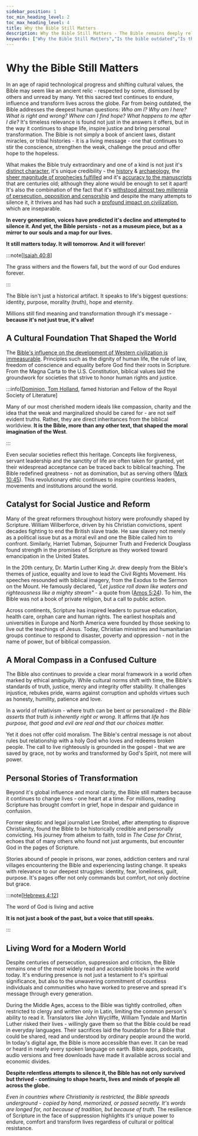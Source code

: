```yaml
---
sidebar_position: 1
toc_min_heading_level: 2
toc_max_heading_level: 4
title: Why the Bible Still Matters
description: Why the Bible Still Matters - The Bible remains deeply relevant today, offering timeless wisdom, moral clarity and hope in a world of uncertainty. It's message continues to transform lives, guide decisions and provide purpose across cultures and generations. The Bible addresses the deepest human questions like Who am I? Why am I here? What is right and wrong? Where can I find hope? What happens to me after I die?
keywords: ["Why the Bible Still Matters","Is the bible outdated","Is the bible relevant","Is the bible an old book","experience God now","Bible relevance today","modern Bible impact","timeless truth","Scripture and daily life","biblical guidance","faith in modern times","moral clarity","personal transformation","spiritual truth","Bible and culture today"]
---
```


# Why the Bible Still Matters

In an age of rapid technological progress and shifting cultural values, the Bible may seem like an ancient relic - respected by some,
dismissed by others and unread by many. Yet this sacred text continues to endure, influence and transform lives across the globe.
Far from being outdated, the Bible addresses the deepest human questions: *Who am I? Why am I here? What is right and wrong? Where can
I find hope? What happens to me after I die?* It's timeless relevance is found not just in the answers it offers, but in the way it continues to shape life,
inspire justice and bring personal transformation. The Bible is not simply a book of ancient laws, distant miracles, or tribal histories -
it is a living message - one that continues to stir the conscience, strengthen the weak, challenge the proud and offer hope to the hopeless.

What makes the Bible truly extraordinary and one of a kind is not just it's [distinct character](./origins/distinctive-character.md),
it's unique credibility - the [history](./credibility/historical-accuracy.md) & [archaeology](./credibility/acheological-support.mdx),
the [sheer magnitude of prophecies fulfilled](./credibility/prophecies-fulfilled.md) and it's
[accuracy to the manuscripts](./credibility/manuscript-evidence.mdx) that are centuries old; 
although they alone would be enough to set it apart! It's also the combination of 
the fact that it's [withstood almost two millennia of persecution, opposition and censorship](./origins/survival-and-resiliency.md)
and despite the many attempts to silence it, it thrives and has had such a [profound impact on civilization](./origins/impact-on-civilization.md),
which are inseparable.

**In every generation, voices have predicted it's decline and attempted to silence it. And yet, the Bible persists - not as a museum piece,
but as a mirror to our souls and a map for our lives.**

**It still matters today. It will tomorrow. And it will forever**!

:::note[[Isaiah 40:8](https://www.biblegateway.com/passage/?search=Isaiah%2040%3A8&version=NKJV)]

The grass withers and the flowers fall, but the word of our God endures forever.

:::

The Bible isn't just a historical artifact. It speaks to life's biggest questions: identity, purpose, morality (truth), hope and eternity.

Millions still find meaning and transformation through it's message - **because it's not just true, it's alive!**

## A Cultural Foundation That Shaped the World
The [Bible's influence on the development of Western civilization is immeasurable](./origins/impact-on-civilization.md). Principles such as the dignity
of human life, the rule of law, freedom of conscience and equality before God find their roots in Scripture. From the Magna Carta to
the U.S. Constitution, biblical values laid the groundwork for societies that strive to honor human rights and justice.

:::info[[Dominion, Tom Holland](https://www.amazon.com/Dominion-Christian-Revolution-Remade-World/dp/0465093507), famed historian and Fellow of the Royal Society of Literature]

Many of our most cherished modern ideals like compassion, charity and the idea that the weak and marginalized should be cared for -
are not self evident truths. Rather, they are direct inheritances from the biblical worldview. **It is the Bible,
more than any other text, that shaped the moral imagination of the West**.

:::

Even secular societies reflect this heritage. Concepts like forgiveness, servant leadership and the sanctity of life are often
taken for granted, yet their widespread acceptance can be traced back to biblical teaching. The Bible redefined greatness - not
as domination, but as serving others ([Mark 10:45](https://www.biblegateway.com/passage/?search=Mark%2010%3A45&version=NKJV)).
This revolutionary ethic continues to inspire countless leaders, movements and institutions around the world.

## Catalyst for Social Justice and Reform
Many of the great reformers throughout history were profoundly shaped by Scripture. William Wilberforce, driven by his Christian
convictions, spent decades fighting to end the British slave trade. He saw slavery not merely as a political issue but as a moral
evil and one the Bible called him to confront. Similarly, Harriet Tubman, Sojourner Truth and Frederick Douglass found strength
in the promises of Scripture as they worked toward emancipation in the United States.

In the 20th century, Dr. Martin Luther King Jr. drew deeply from the Bible's themes of justice, equality and love to lead the
Civil Rights Movement. His speeches resounded with biblical imagery, from the Exodus to the Sermon on the Mount. He famously
declared, *"Let justice roll down like waters and righteousness like a mighty stream"* - a quote from
([Amos 5:24](https://www.biblegateway.com/passage/?search=amos%205%3A24&version=NKJV)). To him, the Bible was not a book of
private religion, but a call to public action.

Across continents, Scripture has inspired leaders to pursue education, health care, orphan care and human rights. The earliest
hospitals and universities in Europe and North America were founded by those seeking to live out the teachings of Jesus. Today,
Christian ministries and humanitarian groups continue to respond to disaster, poverty and oppression - not in the name of power,
but of biblical compassion.

## A Moral Compass in a Confused Culture
The Bible also continues to provide a clear moral framework in a world often marked by ethical ambiguity. While cultural norms
shift with time, the Bible's standards of truth, justice, mercy and integrity offer stability. It challenges injustice, rebukes pride,
warns against corruption and upholds virtues such as honesty, humility, patience and love.

In a world of relativism - where truth can be bent or personalized - *the Bible asserts that truth is inherently right or wrong.*
It affirms that *life has purpose, that good and evil are real and that our choices matter.*

Yet it does not offer cold moralism. The Bible's central message is not about rules but relationship with a holy God who loves and
redeems broken people. The call to live righteously is grounded in the gospel - that we are saved by grace, not by works and transformed
by God's Spirit, not mere will power.

## Personal Stories of Transformation
Beyond it's global influence and moral clarity, the Bible still matters because it continues to change lives - one heart at a time. For
millions, reading Scripture has brought comfort in grief, hope in despair and guidance in confusion.

Former skeptic and legal journalist Lee Strobel, after attempting to disprove Christianity, found the Bible to be historically credible
and personally convicting. His journey from atheism to faith, told in *The Case for Christ*, echoes that of many others who found not
just arguments, but encounter God in the pages of Scripture.

Stories abound of people in prisons, war zones, addiction centers and rural villages encountering the Bible and experiencing lasting
change. It speaks with relevance to our deepest struggles: identity, fear, loneliness, guilt, purpose. It's pages offer not only commands
but comfort, not only doctrine but grace.

:::note[[Hebrews 4:12](https://www.biblegateway.com/passage/?search=heb%204%3A12&version=NKJV)]

The word of God is living and active

**It is not just a book of the past, but a voice that still speaks.**

:::

## Living Word for a Modern World 

Despite centuries of persecution, suppression and criticism, the Bible remains one of the most widely read and accessible books
in the world today. It's enduring presence is not just a testament to it's spiritual significance, but also to the unwavering commitment
of countless individuals and communities who have worked to preserve and spread it's message through every generation.

During the Middle Ages, access to the Bible was tightly controlled, often restricted to clergy and written only in Latin,
limiting the common person's ability to read it. Translators like John Wycliffe, William Tyndale and Martin Luther risked their
lives - willingly gave them so that the Bible could be read in everyday languages. Their sacrifices laid the foundation for a Bible
that could be shared, read and understood by ordinary people around the world. In today's digital age,
the Bible is more accessible than ever. It can be read or heard in nearly every spoken language on earth. Bible apps, podcasts,
audio versions and free downloads have made it available across social and economic divides.

**Despite relentless attempts to silence it, the Bible has not only survived but thrived - continuing to shape hearts, lives and minds of people
all across the globe.**

*Even in countries where Christianity is restricted, the Bible spreads underground - copied by hand, memorized, or passed secretly. It's
words are longed for, not because of tradition, but because of truth.* The resilience of Scripture in the face of suppression highlights
it's unique power to endure, comfort and transform lives regardless of cultural or political resistance.
